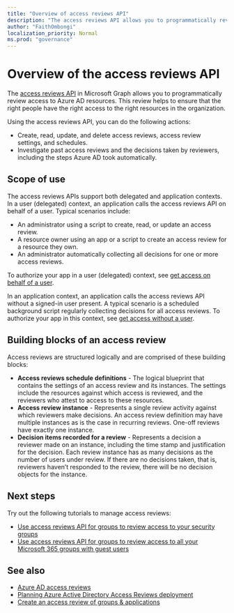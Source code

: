 ```yaml
---
title: "Overview of access reviews API"
description: "The access reviews API allows you to programmatically review access to your Azure AD resources."
author: "FaithOmbongi"
localization_priority: Normal
ms.prod: "governance"
---
```


# Overview of the access reviews API

The [access reviews API](/graph/api/resources/accessreviewsv2-root) in Microsoft Graph allows you to programmatically review access to Azure AD resources. This review helps to ensure that the right people have the right access to the right resources in the organization.

Using the access reviews API, you can do the following actions:
+ Create, read, update, and delete access reviews, access review settings, and schedules.
+ Investigate past access reviews and the decisions taken by reviewers, including the steps Azure AD took automatically.

## Scope of use

The access reviews APIs support both delegated and application contexts. In a user (delegated) context, an application calls the access reviews API on behalf of a user. Typical scenarios include:
+ An administrator using a script to create, read, or update an access review.
+ A resource owner using an app or a script to create an access review for a resource they own.
+ An administrator automatically collecting all decisions for one or more access reviews.
  
To authorize your app in a user (delegated) context, see [get access on behalf of a user](/graph/auth-v2-user).

In an application context, an application calls the access reviews API without a signed-in user present. A typical scenario is a scheduled background script regularly collecting decisions for all access reviews. To authorize your app in this context, see [get access without a user](/graph/auth-v2-service).

## Building blocks of an access review

Access reviews are structured logically and are comprised of these building blocks:
+ **Access reviews schedule definitions** -  The logical blueprint that contains the settings of an access review and its instances. The settings include the resources against which access is reviewed, and the reviewers who attest to access to these resources.
+ **Access review instance** - Represents a single review activity against which reviewers make decisions. An access review definition may have multiple instances as is the case in recurring reviews. One-off reviews have exactly one instance.
+ **Decision items recorded for a review** - Represents a decision a reviewer made on an instance, including the time stamp and justification for the decision. Each review instance has as many decisions as the number of users under review. If there are no decisions taken, that is, reviewers haven’t responded to the review, there will be no decision objects for the instance.

## Next steps

Try out the following tutorials to manage access reviews:

+ [Use access reviews API for groups to review access to your security groups](tutorial-accessreviews-securitygroup.md)
+ [Use access reviews API for groups to review access to all your Microsoft 365 groups with guest users](tutorial-accessreviews-M365group.md)

## See also

+ [Azure AD access reviews](/graph/api/resources/accessreviewsv2-root)
+ [Planning Azure Active Directory Access Reviews deployment](/azure/active-directory/governance/deploy-access-reviews)
+ [Create an access review of groups & applications](/azure/active-directory/governance/create-access-review)
